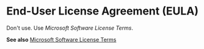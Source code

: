 # End-User License Agreement (EULA)

Don't use. Use *Microsoft Software License Terms*.

**See also**  [Microsoft Software License Terms](/style-guide/a-z-word-list-term-collections/m/software-license-terms)
